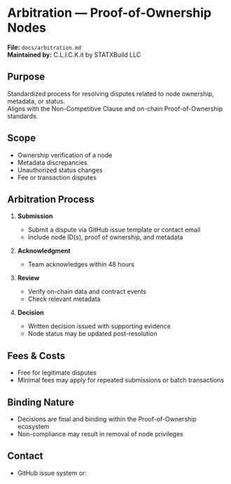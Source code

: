 # Arbitration — Proof-of-Ownership Nodes

**File:** `docs/arbitration.md`  
**Maintained by:** C.L.I.C.K.it by STATXBuild LLC

## Purpose
Standardized process for resolving disputes related to node ownership, metadata, or status.  
Aligns with the Non-Competitive Clause and on-chain Proof-of-Ownership standards.

## Scope
- Ownership verification of a node
- Metadata discrepancies
- Unauthorized status changes
- Fee or transaction disputes

## Arbitration Process
1. **Submission**
   - Submit a dispute via GitHub issue template or contact email
   - Include node ID(s), proof of ownership, and metadata

2. **Acknowledgment**
   - Team acknowledges within 48 hours

3. **Review**
   - Verify on-chain data and contract events
   - Check relevant metadata

4. **Decision**
   - Written decision issued with supporting evidence
   - Node status may be updated post-resolution

## Fees & Costs
- Free for legitimate disputes
- Minimal fees may apply for repeated submissions or batch transactions

## Binding Nature
- Decisions are final and binding within the Proof-of-Ownership ecosystem
- Non-compliance may result in removal of node privileges

## Contact
- GitHub issue system or:
